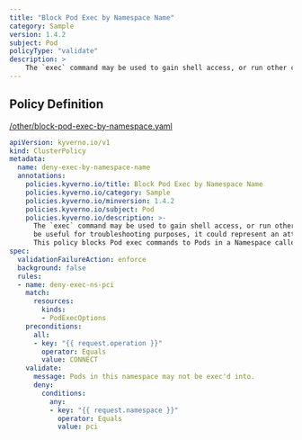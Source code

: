 ```yaml
---
title: "Block Pod Exec by Namespace Name"
category: Sample
version: 1.4.2
subject: Pod
policyType: "validate"
description: >
    The `exec` command may be used to gain shell access, or run other commands, in a Pod's container. While this can be useful for troubleshooting purposes, it could represent an attack vector and is discouraged. This policy blocks Pod exec commands to Pods in a Namespace called `pci`.
---
```


## Policy Definition
<a href="https://github.com/JimBugwadia/kyverno-policies/raw/fix_annotations//other/block-pod-exec-by-namespace.yaml" target="-blank">/other/block-pod-exec-by-namespace.yaml</a>

```yaml
apiVersion: kyverno.io/v1
kind: ClusterPolicy
metadata:
  name: deny-exec-by-namespace-name
  annotations:
    policies.kyverno.io/title: Block Pod Exec by Namespace Name
    policies.kyverno.io/category: Sample
    policies.kyverno.io/minversion: 1.4.2
    policies.kyverno.io/subject: Pod
    policies.kyverno.io/description: >-
      The `exec` command may be used to gain shell access, or run other commands, in a Pod's container. While this can
      be useful for troubleshooting purposes, it could represent an attack vector and is discouraged.
      This policy blocks Pod exec commands to Pods in a Namespace called `pci`.
spec:
  validationFailureAction: enforce
  background: false
  rules:
  - name: deny-exec-ns-pci
    match:
      resources:
        kinds:
        - PodExecOptions
    preconditions:
      all:
      - key: "{{ request.operation }}"
        operator: Equals
        value: CONNECT
    validate:
      message: Pods in this namespace may not be exec'd into.
      deny:
        conditions:
          any:
          - key: "{{ request.namespace }}"
            operator: Equals
            value: pci

```
